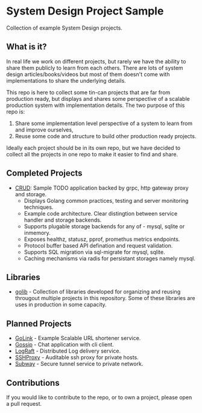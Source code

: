 # System Design Project Sample

Collection of example System Design projects.

## What is it?

In real life we work on different projects, but rarely we have the ability to share them
publicly to learn from each others. There are lots of system design articles/books/videos
but most of them doesn't come with implementations to share the underlying details.

This repo is here to collect some tin-can projects that are far from production ready, but displays
and shares some perspective of a scalable production system with implementation details. The
two purpose of this repo is:

  1. Share some implementation level perspective of a system to learn from and improve ourselves,
  2. Reuse some code and structure to build other production ready projects.

Ideally each project should be in its own repo, but we have decided to collect all the projects
in one repo to make it easier to find and share.

## Completed Projects

- [CRUD](crud/README.md): Sample TODO application backed by grpc, http gateway proxy and storage.
  - Displays Golang common practices, testing and server monitoring techniques.
  - Example code architecture. Clear distingtion between service handler and storage backends.
  - Supports plugable storage backends for any of - mysql, sqlite or inmemory.
  - Exposes healthz, statusz, pprof, promethus metrics endpoints.
  - Protocol buffer based API defination and request validation.
  - Supports SQL migration via sql-migrate for mysql, sqlite.
  - Caching mechanisms via radis for persistant storages namely mysql.

## Libraries

- [golib](golib/README.md) - Collection of libraries developed for organizing and
reusing througout multiple projects in this repository. Some of these libraries are
uses in production in some capacity.

## Planned Projects

- [GoLink](golink/README.md) - Example Scalable URL shortener service.
- [Gossip](gossip/README.md) - Chat application with cli client.
- [LogRaft](lograft/README.md) - Distributed Log delivery service.
- [SSHProxy](sshproxy/README.md) - Auditable ssh proxy for private hosts.
- [Subway](subway/README.md) - Secure tunnel service to private network.

## Contributions

If you would like to contribute to the repo, or to own a project, please open a pull request.
